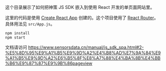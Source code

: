 这个目录展示了如何把神策 JS SDK 嵌入到使用 React 开发的单页面网站里。

这里的代码是使用 [Create React App](https://github.com/facebook/create-react-app) 创建的。这个项目使用了 [React Router](https://github.com/ReactTraining/react-router)。具体用法见 `src/App.js`。

```
npm install
npm start
```

文档请访问 https://www.sensorsdata.cn/manual/js_sdk_spa.html#2-%E5%8D%95%E9%A1%B5%E9%9D%A2%E4%B8%AD%E7%9A%84%E9%A1%B5%E9%9D%A2%E6%B5%8F%E8%A7%88%E4%BA%8B%E4%BB%B6%E9%87%87%E9%9B%86pageview
